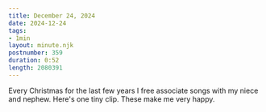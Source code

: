 ```yaml
---
title: December 24, 2024
date: 2024-12-24
tags:
- 1min
layout: minute.njk
postnumber: 359
duration: 0:52
length: 2080391
---
```

Every Christmas for the last few years I free associate songs with my niece and nephew. Here's one tiny clip. These make me very happy. 